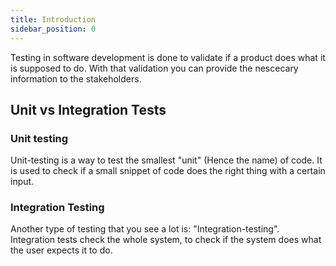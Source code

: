 ```yaml
---
title: Introduction
sidebar_position: 0
---
```


Testing in software development is done to validate if a product does what it is supposed to do. With that validation you can provide the nescecary information to the stakeholders.

## Unit vs Integration Tests

### Unit testing

Unit-testing is a way to test the smallest "unit" (Hence the name) of code. 
It is used to check if a small snippet of code does the right thing with a certain input.

### Integration Testing

Another type of testing that you see a lot is: "Integration-testing". 
Integration tests check the whole system, to check if the system does what the user expects it to do.
